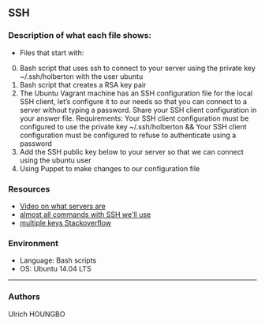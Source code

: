 ## SSH

### Description of what each file shows:
* Files that start with:
0. Bash script that uses ssh to connect to your server using the private key ~/.ssh/holberton with the user ubuntu
1. Bash script that creates a RSA key pair
2. The Ubuntu Vagrant machine has an SSH configuration file for the local SSH client, let’s configure it to our needs so that you can connect to a server without typing a password. Share your SSH client configuration in your answer file. Requirements: Your SSH client configuration must be configured to use the private key ~/.ssh/holberton && Your SSH client configuration must be configured to refuse to authenticate using a password
3. Add the SSH public key below to your server so that we can connect using the ubuntu user
4. Using Puppet to make changes to our configuration file
### Resources
* [Video on what servers are](https://www.youtube.com/watch?v=B1ANfsDyjeA)
* [almost all commands with SSH we'll use](https://www.digitalocean.com/community/tutorials/ssh-essentials-working-with-ssh-servers-clients-and-keys)
* [multiple keys Stackoverflow](https://superuser.com/questions/287651/can-i-have-multiple-ssh-keys-in-my-ssh-folder)

### Environment
* Language: Bash scripts
* OS: Ubuntu 14.04 LTS
---
### Authors
Ulrich HOUNGBO